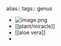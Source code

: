 alias::
tags:: genus

- ![image.png](../assets/image_1715093587699_0.png)
- [[plant/miracle]]
- [[aloe vera]]
-